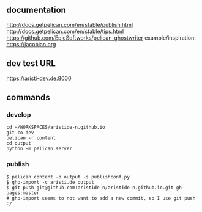 ## documentation
http://docs.getpelican.com/en/stable/publish.html
http://docs.getpelican.com/en/stable/tips.html
https://github.com/EpicSoftworks/pelican-ghostwriter
example/inspiration: https://jacobian.org



## dev test URL

https://aristi-dev.de:8000


## commands

### develop

```
cd ~/WORKSPACES/aristide-n.github.io
git co dev
pelican -r content
cd output
python -m pelican.server
```


### publish

```
$ pelican content -o output -s publishconf.py
$ ghp-import -c aristi.de output
$ git push git@github.com:aristide-n/aristide-n.github.io.git gh-pages:master
# ghp-import seems to not want to add a new commit, so I use git push :/
```
